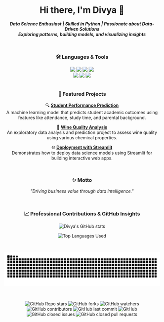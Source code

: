 <h1 align="center">Hi there, I'm Divya 👋</h1>

<div align="center">

  <strong><em>Data Science Enthusiast | Skilled in Python | Passionate about Data-Driven Solutions</em></strong><br>
  <strong><em>Exploring patterns, building models, and visualizing insights</em></strong>

<br>
</div>





<h3 align="center">🛠️ Languages & Tools</h3> 

<div align="center">

  <img src="https://img.shields.io/badge/Python-3776AB?style=for-the-badge&logo=python&logoColor=white">
  <img src="https://img.shields.io/badge/Pandas-150458?style=for-the-badge&logo=pandas&logoColor=white">
  <img src="https://img.shields.io/badge/NumPy-013243?style=for-the-badge&logo=numpy&logoColor=white">
  <img src="https://img.shields.io/badge/scikit--learn-F7931E?style=for-the-badge&logo=scikit-learn&logoColor=white"> <br>
  <img src="https://img.shields.io/badge/Matplotlib-206C8B?style=for-the-badge&logo=plotly&logoColor=white">
  <img src="https://img.shields.io/badge/Seaborn-3C4E6A?style=for-the-badge">
  <img src="https://img.shields.io/badge/Streamlit-FF4B4B?style=for-the-badge&logo=streamlit&logoColor=white">

</div>

<br>





<h3 align="center">🚀 Featured Projects</h3>

<div align="center">

 🔍 **[Student Performance Prediction](https://github.com/Divya-TechInsights/Student_Performance_Prediction)**  
  A machine learning model that predicts student academic outcomes using features like attendance, study time, and parental background.

 🍷 **[Wine Quality Analysis](https://github.com/Divya-TechInsights/Wine_Quality_Analysis)**  
  An exploratory data analysis and prediction project to assess wine quality using various chemical properties.

 🌐 **[Deployment with Streamlit](https://github.com/Divya-TechInsights/Deployment_Streamlit)**  
  Demonstrates how to deploy data science models using Streamlit for building interactive web apps.

</div>

<br>





<h3 align="center">✨ Motto</h3> 
<p align="center"><em>"Driving business value through data intelligence."</em></p>

</div>

<br>




<h3 align="center">📈 Professional Contributions & GitHub Insights</h3>

<p align="center">
  <img src="https://github-readme-stats.vercel.app/api?username=Divya-TechInsights&show_icons=true&theme=tokyonight&hide_border=true&border_radius=12&include_all_commits=true" alt="Divya's GitHub stats" />
</p>

<p align="center">
  <img src="https://github-readme-stats.vercel.app/api/top-langs/?username=Divya-TechInsights&layout=compact&theme=tokyonight&hide_border=true&border_radius=12" alt="Top Languages Used" />
</p>


<br>




![GitHub Contribution Snake](https://github.com/Divya-TechInsights/Divya-TechInsights/blob/main/Github_Contributions.svg)

<br>




<p align="center">
  <img alt="GitHub Repo stars" src="https://img.shields.io/github/stars/Divya-TechInsights/Divya-TechInsights?style=flat-square">
  <img alt="GitHub forks" src="https://img.shields.io/github/forks/Divya-TechInsights/Divya-TechInsights?style=flat-square">
  <img alt="GitHub watchers" src="https://img.shields.io/github/watchers/Divya-TechInsights/Divya-TechInsights?style=flat-square">
  <img alt="GitHub contributors" src="https://img.shields.io/github/contributors/Divya-TechInsights/Divya-TechInsights?color=blue&style=flat-square">
  <img alt="GitHub last commit" src="https://img.shields.io/github/last-commit/Divya-TechInsights/Divya-TechInsights?color=blue&style=flat-square">
  <img alt="GitHub" src="https://img.shields.io/github/license/Divya-TechInsights/Divya-TechInsights?color=blue&style=flat-square">
  <img alt="GitHub closed issues" src="https://img.shields.io/github/issues-closed/Divya-TechInsights/Divya-TechInsights?color=blue&style=flat-square">
  <img alt="GitHub closed pull requests" src="https://img.shields.io/github/issues-pr-closed/Divya-TechInsights/Divya-TechInsights?color=blue&style=flat-square">
</p>




